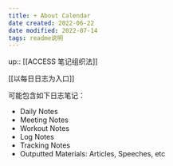 ```yaml
---
title: + About Calendar
date created: 2022-06-22
date modified: 2022-07-14
tags: readme说明
---
```


up:: [[ACCESS 笔记组织法]]

[[以每日日志为入口]]

可能包含如下日志笔记：

- Daily Notes
- Meeting Notes
- Workout Notes
- Log Notes
- Tracking Notes
- Outputted Materials: Articles, Speeches, etc
